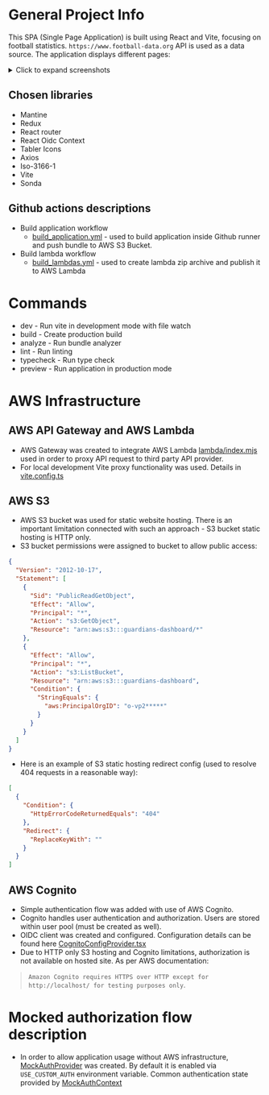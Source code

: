 # General Project Info
This SPA (Single Page Application) is built using React and Vite, focusing on football statistics. `https://www.football-data.org` API is used as a data source. The application displays different pages:

<details>
  <summary>Click to expand screenshots</summary>

* Login page
  ![Login page](docs/screenshots/1_login_page.png)
* Subscriptions page
  ![Subscription page](docs/screenshots/2_subscriptions_page_1.png)

  ![Subscription page](docs/screenshots/3_subscriptions_page_2.png)
* Standings page
  ![Standings page](docs/screenshots/4_standings_page.png)
* Player stats page
  ![Player page](docs/screenshots/5_stats_page.png)
* Followed teams page
  ![Followed page](docs/screenshots/6_followed_teams_page_1.png)

  ![Followed page](docs/screenshots/6_followed_teams_page_2.png)

</details>

## Chosen libraries
* Mantine
* Redux
* React router
* React Oidc Context
* Tabler Icons
* Axios
* Iso-3166-1
* Vite
* Sonda

## Github actions descriptions

* Build application workflow
  * [build_application.yml](https://github.com/GuardiansEducation/ReactDashboardApp/blob/master/.github/workflows/build_application.yml#L1) - used to build application inside Github runner and push bundle to AWS S3 Bucket.
* Build lambda workflow
  * [build_lambdas.yml](https://github.com/GuardiansEducation/ReactDashboardApp/blob/master/.github/workflows/build_lambdas.yml#L1) - used to create lambda zip archive and publish it to AWS Lambda

# Commands
 * dev - Run vite in development mode with file watch
 * build - Create production build
 * analyze - Run bundle analyzer
 * lint - Run linting
 * typecheck - Run type check
 * preview - Run application in production mode

# AWS Infrastructure
## AWS API Gateway and AWS Lambda
* AWS Gateway was created to integrate AWS Lambda [lambda/index.mjs](https://github.com/GuardiansEducation/ReactDashboardApp/blob/master/lambdas/proxy/index.mjs#L3) used in order to proxy API request to third party API provider.
* For local development Vite proxy functionality was used. Details in [vite.config.ts](https://github.com/GuardiansEducation/ReactDashboardApp/blob/master/vite.config.ts#L16)
## AWS S3
* AWS S3 bucket was used for static website hosting. There is an important limitation connected with such an approach - S3 bucket static hosting is HTTP only.
* S3 bucket permissions were assigned to bucket to allow public access:
```json
{
  "Version": "2012-10-17",
  "Statement": [
    {
      "Sid": "PublicReadGetObject",
      "Effect": "Allow",
      "Principal": "*",
      "Action": "s3:GetObject",
      "Resource": "arn:aws:s3:::guardians-dashboard/*"
    },
    {
      "Effect": "Allow",
      "Principal": "*",
      "Action": "s3:ListBucket",
      "Resource": "arn:aws:s3:::guardians-dashboard",
      "Condition": {
        "StringEquals": {
          "aws:PrincipalOrgID": "o-vp2*****"
        }
      }
    }
  ]
}
```
* Here is an example of S3 static hosting redirect config (used to resolve 404 requests in a reasonable way):
```json
[
  {
    "Condition": {
      "HttpErrorCodeReturnedEquals": "404"
    },
    "Redirect": {
      "ReplaceKeyWith": ""
    }
  }
]
```
## AWS Cognito
* Simple authentication flow was added with use of AWS Cognito.
* Cognito handles user authentication and authorization. Users are stored within user pool (must be created as well).
* OIDC client was created and configured. Configuration details can be found here [CognitoConfigProvider.tsx](https://github.com/GuardiansEducation/ReactDashboardApp/blob/master/src/components/CognitoConfigProvider.tsx#L6-L7)
* Due to HTTP only S3 hosting and Cognito limitations, authorization is not available on hosted site. As per AWS documentation:
> `Amazon Cognito requires HTTPS over HTTP except for http://localhost/ for testing purposes only`.

# Mocked authorization flow description
* In order to allow application usage without AWS infrastructure, [MockAuthProvider](https://github.com/GuardiansEducation/ReactDashboardApp/blob/master/src/contexts/MockAuthProvider.tsx#L8) was created. By default it is enabled via `USE_CUSTOM_AUTH` environment variable. Common authentication state provided by [MockAuthContext](https://github.com/GuardiansEducation/ReactDashboardApp/blob/master/src/contexts/MockAuthContext.ts#L8)
